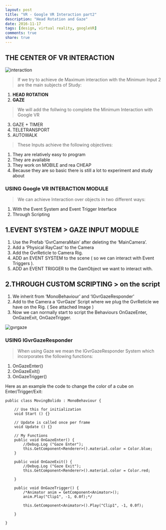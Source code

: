 ```yaml
---
layout: post
title: "VR - Google VR Interaction part2"
description: "Head Rotation and Gaze"
date: 2016-11-17
tags: [design, virtual reality, googleVR]
comments: true
share: true
---
```


## THE CENTER OF VR INTERACTION

![interaction](https://cloud.githubusercontent.com/assets/17754060/20390726/822801fa-aca6-11e6-94d4-781800a38f9b.jpg)

> If we try to achieve de Maximum interaction with the Minimum Input 2 are the main subjects of Study:

1. **HEAD ROTATION**
2. **GAZE**

> We will add the follwing to complete the Minimum Interaction with Google VR

3. GAZE + TIMER
4. TELETRANSPORT
5. AUTOWALK

> These Inputs achieve the following objectives:

1. They are relatively easy to program
2. They are available
3. They work on MOBILE and rea CHEAP
4. Because they are so basic there is still a lot to experiment and study about


### USING Google VR INTERACTION MODULE

> We can achieve Interaction over objects in two different ways:

1. With the Event System and Event Trigger Interface
2. Through Scripting

## 1.EVENT SYSTEM > GAZE INPUT MODULE

1. Use the Prefab ‘GvrCameraMain’ after deleting the ‘MainCamera’.
2. Add a ‘Physical RayCast’ to the Camera
3. Add the GvrReticle to Camera Rig.
4. ADD an EVENT SYSTEM to the scene ( so we can interact with Event Triggers ).
5. ADD an EVENT TRIGGER to the GamObject we want to interact with.

## 2.THROUGH CUSTOM SCRIPTING > on the script

1. We inherit from ‘MonoBehaviour’ and ‘IGvrGazeResponder'
2. Add to the Camera a ‘GvrGaze’ Script where we plug the GvrReticle we have on the Rig. ( See attached Image )
3. Now we can normally start to script the Behaviours OnGazeEnter, OnGazeExit, OnGazeTrigger.

![gvrgaze](https://cloud.githubusercontent.com/assets/17754060/20456144/fec45386-ae44-11e6-8e66-c61cab848770.png)

### USING IGvrGazeResponder

> When using Gaze we mean the IGvrGazeResponder System which incorporates the following functions:

1. OnGazeEnter()
2. OnGazeExit()
3. OnGazeTrigger()

Here as an example the code to change the color of a cube on Enter/Trigger/Exit:


	public class MovingBolido : MonoBehaviour {

		// Use this for initialization
		void Start () {}

		// Update is called once per frame
		void Update () {}

		// My Functions
		public void OnGazeEnter() {
			//Debug.Log ("Gaze Enter");
			this.GetComponent<Renderer>().material.color = Color.blue;
		}

		public void OnGazeExit() {
			//Debug.Log ("Gaze Exit");
			this.GetComponent<Renderer>().material.color = Color.red;

		}

		public void OnGazeTrigger() {
			/*Animator anim = GetComponent<Animator>();
			anim.Play("Clip1", -1, 0.0f);*/

			this.GetComponent<Animator>().Play("Clip1", -1, 0.0f);

		} 

	}
	

